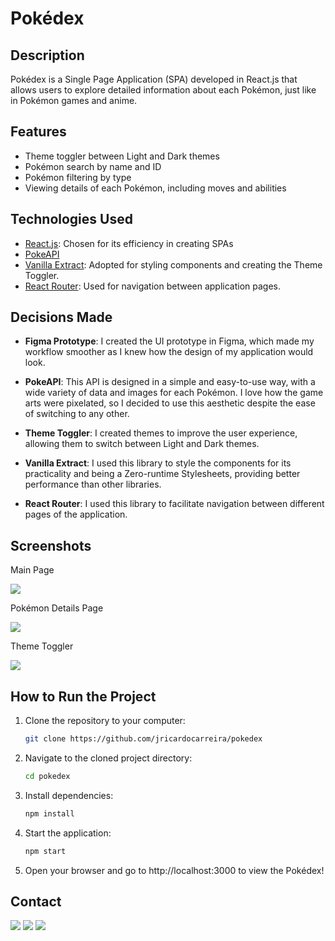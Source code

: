 # Pokédex

## Description

Pokédex is a Single Page Application (SPA) developed in React.js that allows users to explore detailed information about each Pokémon, just like in Pokémon games and anime.

## Features

- Theme toggler between Light and Dark themes
- Pokémon search by name and ID
- Pokémon filtering by type
- Viewing details of each Pokémon, including moves and abilities

## Technologies Used

- [React.js](https://react.dev/): Chosen for its efficiency in creating SPAs
- [PokeAPI](https://pokeapi.co/api/v2/)
- [Vanilla Extract](https://vanilla-extract.style/): Adopted for styling components and creating the Theme Toggler.
- [React Router](https://reactrouter.com/en/main): Used for navigation between application pages.

## Decisions Made

- **Figma Prototype**: I created the UI prototype in Figma, which made my workflow smoother as I knew how the design of my application would look.

- **PokeAPI**: This API is designed in a simple and easy-to-use way, with a wide variety of data and images for each Pokémon. I love how the game arts were pixelated, so I decided to use this aesthetic despite the ease of switching to any other.

- **Theme Toggler**: I created themes to improve the user experience, allowing them to switch between Light and Dark themes.

- **Vanilla Extract**: I used this library to style the components for its practicality and being a Zero-runtime Stylesheets, providing better performance than other libraries.

- **React Router**: I used this library to facilitate navigation between different pages of the application.

## Screenshots

Main Page

<img src='./public/pokedex-loadmore-filter.gif'><br>

Pokémon Details Page

<img src='./public/pokemon-details.gif'><br>

Theme Toggler

<img src='./public/pokedex-theme-toggler.gif'>

## How to Run the Project

1. Clone the repository to your computer:
   ```bash
   git clone https://github.com/jricardocarreira/pokedex
2. Navigate to the cloned project directory:
   ```bash
   cd pokedex
3. Install dependencies:
   ```bash
   npm install
4. Start the application:
   ```bash
   npm start
5. Open your browser and go to http://localhost:3000 to view the Pokédex!

## Contact

<a href="https://instagram.com/jricardocarreira" target="_blank"><img src="https://img.shields.io/badge/-Instagram-%23E4405F?style=for-the-badge&logo=instagram&logoColor=white" target="_blank"></a>
<a href = "mailto:jricardocarreira@gmail.com"><img src="https://img.shields.io/badge/-Gmail-%23333?style=for-the-badge&logo=gmail&logoColor=white" target="_blank"></a>
<a href="https://www.linkedin.com/jricardocarreira" target="_blank"><img src="https://img.shields.io/badge/-LinkedIn-%230077B5?style=for-the-badge&logo=linkedin&logoColor=white" target="_blank"></a> 
 